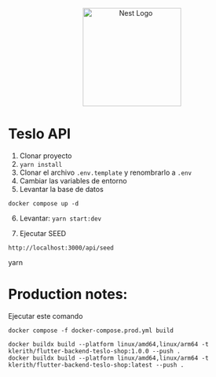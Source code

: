 <p align="center">
  <a href="http://nestjs.com/" target="blank"><img src="https://nestjs.com/img/logo-small.svg" width="200" alt="Nest Logo" /></a>
</p>


# Teslo API

1. Clonar proyecto
2. ```yarn install```
3. Clonar el archivo ```.env.template``` y renombrarlo a ```.env```
4. Cambiar las variables de entorno
5. Levantar la base de datos
```
docker compose up -d
```

6. Levantar: ```yarn start:dev```

7. Ejecutar SEED 
```
http://localhost:3000/api/seed
```


yarn
# Production notes:

Ejecutar este comando
```
docker compose -f docker-compose.prod.yml build
```

```
docker buildx build --platform linux/amd64,linux/arm64 -t klerith/flutter-backend-teslo-shop:1.0.0 --push .
docker buildx build --platform linux/amd64,linux/arm64 -t klerith/flutter-backend-teslo-shop:latest --push .
```